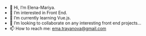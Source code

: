 - 👋 Hi, I’m Elena-Mariya.
- 👀 I’m interested in Front End.
- 🌱 I’m currently learning Vue.js.
- 💞️ I’m looking to collaborate on any interesting front end projects...
- 📫 How to reach me: ema.trayanova@gmail.com

<!---
ve00ryca/ve00ryca is a ✨ special ✨ repository because its `README.md` (this file) appears on your GitHub profile.
You can click the Preview link to take a look at your changes.
--->
